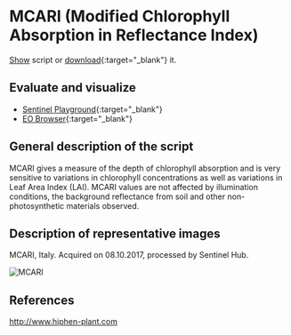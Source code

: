 # MCARI (Modified Chlorophyll Absorption in Reflectance Index)

<a href="#" id='togglescript'>Show</a> script or [download](script.js){:target="_blank"} it.
<div id='script_view' style="display:none">
{% highlight javascript %}
      {% include_relative script.js %}
{% endhighlight %}
</div>

## Evaluate and visualize
 - [Sentinel Playground](https://apps.sentinel-hub.com/sentinel-playground/?source=S2&lat=42.04546841166382&lng=12.10968017578125&zoom=11&preset=CUSTOM&layers=B01,B02,B03&maxcc=20&gain=1.0&gamma=1.0&time=2019-05-01%7C2019-11-21&atmFilter=&showDates=false&evalscript=Ci8vIE1vZGlmaWVkIENobG9yb3BoeWxsIEFic29ycHRpb24gaW4gUmVmbGVjdGFuY2UgSW5kZXggICAoYWJicnYuIE1DQVJJKQovLyBHZW5lcmFsIGZvcm11bGE6ICgoNzAwbm0gLSA2NzBubSkgLSAwLjIgKiAoNzAwbm0gLSA1NTBubSkpICogKDcwMG5tIC82NzBubSkKLy8gVVJMIGh0dHBzOi8vd3d3LmluZGV4ZGF0YWJhc2UuZGUvZGIvc2ktc2luZ2xlLnBocD9zZW5zb3JfaWQ9OTYmcnNpbmRleF9pZD00MQoKbGV0IGluZGV4ID0gKChCMDUgLSBCMDQpIC0gMC4yICogKEIwNSAtIEIwMykpICogKEIwNSAvIEIwNCk7CnJldHVybltpbmRleF0%3D){:target="_blank"}
 - [EO Browser](https://apps.sentinel-hub.com/eo-browser/?lat=42.5463&lng=11.5961&zoom=11&time=2019-12-10&preset=CUSTOM&datasource=Sentinel-2%20L1C&layers=B01,B02,B03&evalscript=ICAgICAgLy8KLy8gTW9kaWZpZWQgQ2hsb3JvcGh5bGwgQWJzb3JwdGlvbiBpbiBSZWZsZWN0YW5jZSBJbmRleCAgIChhYmJydi4gTUNBUkkpCi8vCi8vIEdlbmVyYWwgZm9ybXVsYTogKCg3MDBubSAtIDY3MG5tKSAtIDAuMiAqICg3MDBubSAtIDU1MG5tKSkgKiAoNzAwbm0gLzY3MG5tKQovLwovLyBVUkwgaHR0cHM6Ly93d3cuaW5kZXhkYXRhYmFzZS5kZS9kYi9zaS1zaW5nbGUucGhwP3NlbnNvcl9pZD05NiZyc2luZGV4X2lkPTQxCi8vCgpsZXQgaW5kZXggPSAoKEIwNSAtIEIwNCkgLSAwLjIgKiAoQjA1IC0gQjAzKSkgKiAoQjA1IC8gQjA0KTsKcmV0dXJuW2luZGV4XQ%3D%3D){:target="_blank"}

## General description of the script

MCARI gives a measure of the depth of chlorophyll absorption and is very sensitive to variations in chlorophyll concentrations as well as variations in Leaf Area Index (LAI). MCARI values are not affected by illumination conditions, the background reflectance from soil and other non-photosynthetic materials observed.

## Description of representative images

MCARI, Italy. Acquired on 08.10.2017, processed by Sentinel Hub. 

![MCARI](fig/fig1.png)


## References
http://www.hiphen-plant.com